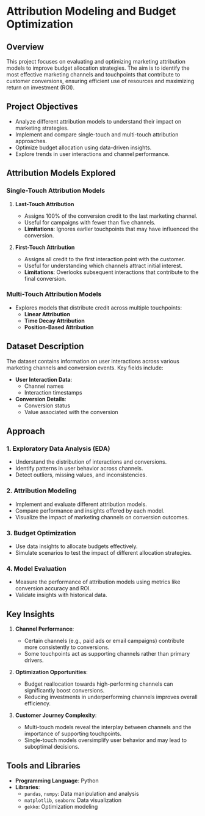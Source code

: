 # Attribution Modeling and Budget Optimization

## Overview

This project focuses on evaluating and optimizing marketing attribution models to improve budget allocation strategies. The aim is to identify the most effective marketing channels and touchpoints that contribute to customer conversions, ensuring efficient use of resources and maximizing return on investment (ROI).

## Project Objectives

- Analyze different attribution models to understand their impact on marketing strategies.
- Implement and compare single-touch and multi-touch attribution approaches.
- Optimize budget allocation using data-driven insights.
- Explore trends in user interactions and channel performance.

## Attribution Models Explored

### Single-Touch Attribution Models
1. **Last-Touch Attribution**
   - Assigns 100% of the conversion credit to the last marketing channel.
   - Useful for campaigns with fewer than five channels.
   - **Limitations**: Ignores earlier touchpoints that may have influenced the conversion.

2. **First-Touch Attribution**
   - Assigns all credit to the first interaction point with the customer.
   - Useful for understanding which channels attract initial interest.
   - **Limitations**: Overlooks subsequent interactions that contribute to the final conversion.

### Multi-Touch Attribution Models
- Explores models that distribute credit across multiple touchpoints:
  - **Linear Attribution**
  - **Time Decay Attribution**
  - **Position-Based Attribution**

## Dataset Description

The dataset contains information on user interactions across various marketing channels and conversion events. Key fields include:

- **User Interaction Data**:
  - Channel names
  - Interaction timestamps
- **Conversion Details**:
  - Conversion status
  - Value associated with the conversion

## Approach

### 1. Exploratory Data Analysis (EDA)
- Understand the distribution of interactions and conversions.
- Identify patterns in user behavior across channels.
- Detect outliers, missing values, and inconsistencies.

### 2. Attribution Modeling
- Implement and evaluate different attribution models.
- Compare performance and insights offered by each model.
- Visualize the impact of marketing channels on conversion outcomes.

### 3. Budget Optimization
- Use data insights to allocate budgets effectively.
- Simulate scenarios to test the impact of different allocation strategies.

### 4. Model Evaluation
- Measure the performance of attribution models using metrics like conversion accuracy and ROI.
- Validate insights with historical data.

## Key Insights

1. **Channel Performance**:
   - Certain channels (e.g., paid ads or email campaigns) contribute more consistently to conversions.
   - Some touchpoints act as supporting channels rather than primary drivers.

2. **Optimization Opportunities**:
   - Budget reallocation towards high-performing channels can significantly boost conversions.
   - Reducing investments in underperforming channels improves overall efficiency.

3. **Customer Journey Complexity**:
   - Multi-touch models reveal the interplay between channels and the importance of supporting touchpoints.
   - Single-touch models oversimplify user behavior and may lead to suboptimal decisions.

## Tools and Libraries

- **Programming Language**: Python
- **Libraries**:
  - `pandas`, `numpy`: Data manipulation and analysis
  - `matplotlib`, `seaborn`: Data visualization
  - `gekko`: Optimization modeling
